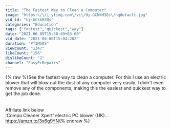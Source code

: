 ```yaml
---
title: "The Fastest Way to Clean a Computer"
image: "https:\/\/i.ytimg.com\/vi\/Uj-GCkkM3Qs\/hqdefault.jpg"
vid_id: "Uj-GCkkM3Qs"
categories: "Education"
tags: ["fastest","quickest","way"]
date: "2021-06-09T15:30:49+03:00"
vid_date: "2021-06-06T15:04:20Z"
duration: "PT3M50S"
viewcount: "1347"
likeCount: "156"
dislikeCount: "2"
channel: "EasyPcRepairs"
---
```

{% raw %}See the fastest way to clean a computer. For this I use an electric blower that will blow out the dust of any computer very easily. I didn't even remove any of the components, making this the easiest and quickest way to get the job done.<br /><br /><br />Affiliate link below<br />'Compu Cleaner Xpert' electric PC blower (UK)...<br /><a rel="nofollow" target="blank" href="https://amzn.to/3x6g9YN">https://amzn.to/3x6g9YN</a>{% endraw %}
